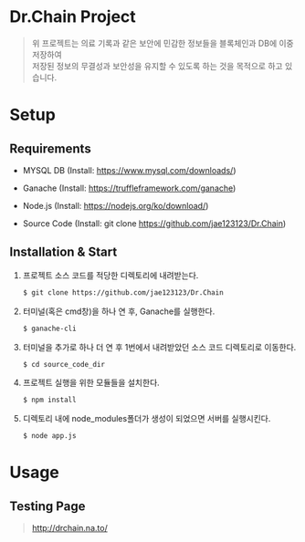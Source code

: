 # Dr.Chain Project
> 위 프로젝트는 의료 기록과 같은 보안에 민감한 정보들을 블록체인과 DB에 이중 저장하여  
> 저장된 정보의 무결성과 보안성을 유지할 수 있도록 하는 것을 목적으로 하고 있습니다.

# Setup

## Requirements
 - MYSQL DB (Install: https://www.mysql.com/downloads/)
 + Ganache (Install: https://truffleframework.com/ganache)
 - Node.js (Install: https://nodejs.org/ko/download/)
 + Source Code (Install: git clone https://github.com/jae123123/Dr.Chain)

## Installation & Start
 1. 프로젝트 소스 코드를 적당한 디렉토리에 내려받는다.  
     ```sh
     $ git clone https://github.com/jae123123/Dr.Chain
     ```
 2. 터미널(혹은 cmd창)을 하나 연 후, Ganache를 실행한다.  
     ```sh
     $ ganache-cli
     ```
 3. 터미널을 추가로 하나 더 연 후 1번에서 내려받았던 소스 코드 디렉토리로 이동한다.  
     ```sh
     $ cd source_code_dir
     ```
 4. 프로젝트 실행을 위한 모듈들을 설치한다.  
     ```sh
     $ npm install
     ```
 5. 디렉토리 내에 node_modules폴더가 생성이 되었으면 서버를 실행시킨다.  
     ```sh
     $ node app.js
     ```
# Usage

## Testing Page
> http://drchain.na.to/
